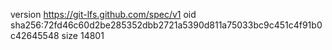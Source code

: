 version https://git-lfs.github.com/spec/v1
oid sha256:72fd46c60d2be285352dbb2721a5390d811a75033bc9c451c4f91b0c42645548
size 14801
